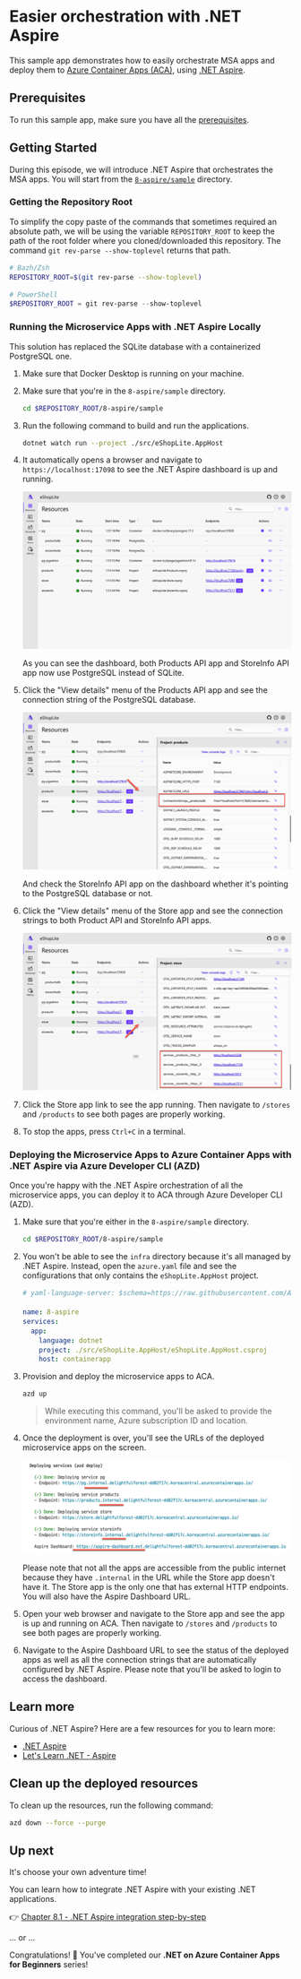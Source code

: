 # Easier orchestration with .NET Aspire

This sample app demonstrates how to easily orchestrate MSA apps and deploy them to [Azure Container Apps (ACA)](https://learn.microsoft.com/azure/container-apps/overview), using [.NET Aspire](https://aka.ms/dotnet-aspire).

## Prerequisites

To run this sample app, make sure you have all the [prerequisites](../README.md#prerequisites).

## Getting Started

During this episode, we will introduce .NET Aspire that orchestrates the MSA apps. You will start from the [`8-aspire/sample`](./sample/) directory.

### Getting the Repository Root

To simplify the copy paste of the commands that sometimes required an absolute path, we will be using the variable `REPOSITORY_ROOT` to keep the path of the root folder where you cloned/downloaded this repository. The command `git rev-parse --show-toplevel` returns that path.

```bash
# Bazh/Zsh
REPOSITORY_ROOT=$(git rev-parse --show-toplevel)
```

```powershell
# PowerShell
$REPOSITORY_ROOT = git rev-parse --show-toplevel
```

### Running the Microservice Apps with .NET Aspire Locally

This solution has replaced the SQLite database with a containerized PostgreSQL one.

1. Make sure that Docker Desktop is running on your machine.

2. Make sure that you're in the `8-aspire/sample` directory.

    ```bash
    cd $REPOSITORY_ROOT/8-aspire/sample
    ```

3. Run the following command to build and run the applications.

    ```bash
    dotnet watch run --project ./src/eShopLite.AppHost
    ```

4. It automatically opens a browser and navigate to `https://localhost:17098` to see the .NET Aspire dashboard is up and running.

   ![.NET Aspire Dashboard](./images/8-aspire-01.png)

   As you can see the dashboard, both Products API app and StoreInfo API app now use PostgreSQL instead of SQLite.

5. Click the "View details" menu of the Products API app and see the connection string of the PostgreSQL database.

   ![.NET Aspire Dashboard - PostgreSQL Connection String](./images/8-aspire-02.png)

   And check the StoreInfo API app on the dashboard whether it's pointing to the PostgreSQL database or not.

6. Click the "View details" menu of the Store app and see the connection strings to both Product API and StoreInfo API apps.

   ![.NET Aspire Dashboard - Store App Connection Strings](./images/8-aspire-03.png)

7. Click the Store app link to see the app running. Then navigate to `/stores` and `/products` to see both pages are properly working.

8. To stop the apps, press `Ctrl+C` in a terminal.

### Deploying the Microservice Apps to Azure Container Apps with .NET Aspire via Azure Developer CLI (AZD)

Once you're happy with the .NET Aspire orchestration of all the microservice apps, you can deploy it to ACA through Azure Developer CLI (AZD).

1. Make sure that you're either in the `8-aspire/sample` directory.

    ```bash
    cd $REPOSITORY_ROOT/8-aspire/sample
    ```

1. You won't be able to see the `infra` directory because it's all managed by .NET Aspire. Instead, open the `azure.yaml` file and see the configurations that only contains the `eShopLite.AppHost` project.

    ```yml
    # yaml-language-server: $schema=https://raw.githubusercontent.com/Azure/azure-dev/main/schemas/v1.0/azure.yaml.json
    
    name: 8-aspire
    services:  
      app:
        language: dotnet
        project: ./src/eShopLite.AppHost/eShopLite.AppHost.csproj
        host: containerapp
    ```

1. Provision and deploy the microservice apps to ACA.

    ```bash
    azd up
    ```

   > While executing this command, you'll be asked to provide the environment name, Azure subscription ID and location.

1. Once the deployment is over, you'll see the URLs of the deployed microservice apps on the screen.

   ![Azure Container Apps URLs](./images/8-aspire-04.png)

   Please note that not all the apps are accessible from the public internet because they have `.internal` in the URL while the Store app doesn't have it. The Store app is the only one that has external HTTP endpoints. You will also have the Aspire Dashboard URL.

1. Open your web browser and navigate to the Store app and see the app is up and running on ACA. Then navigate to `/stores` and `/products` to see both pages are properly working.

1. Navigate to the Aspire Dashboard URL to see the status of the deployed apps as well as all the connection strings that are automatically configured by .NET Aspire. Please note that you'll be asked to login to access the dashboard.

## Learn more

Curious of .NET Aspire? Here are a few resources for you to learn more:

- [.NET Aspire](https://aka.ms/dotnet-aspire)
- [Let's Learn .NET - Aspire](https://aka.ms/letslearn/dotnet/aspire)

## Clean up the deployed resources

To clean up the resources, run the following command:

```bash
azd down --force --purge
```

## Up next

It's choose your own adventure time!

You can learn how to integrate .NET Aspire with your existing .NET applications.

👉 [Chapter 8.1 - .NET Aspire integration step-by-step](../8-opt-aspire-integration/)

... or ...

Congratulations! 🎉 You've completed our **.NET on Azure Container Apps for Beginners** series!
